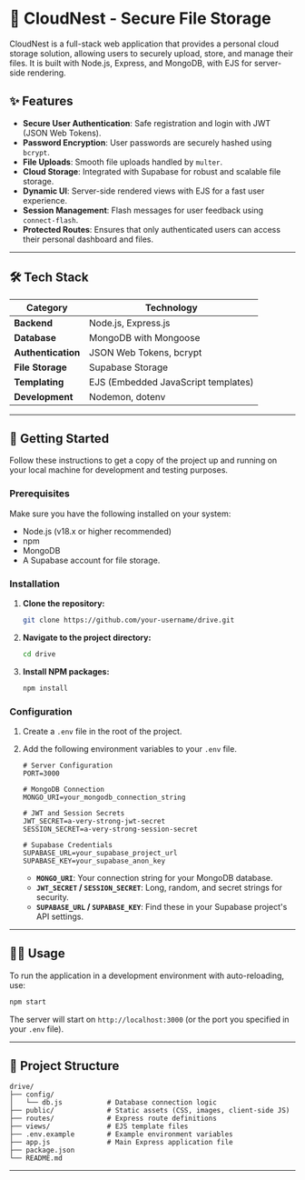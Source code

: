 # 📁 CloudNest - Secure File Storage

CloudNest is a full-stack web application that provides a personal cloud storage solution, allowing users to securely upload, store, and manage their files. It is built with Node.js, Express, and MongoDB, with EJS for server-side rendering.

## ✨ Features

- **Secure User Authentication**: Safe registration and login with JWT (JSON Web Tokens).
- **Password Encryption**: User passwords are securely hashed using `bcrypt`.
- **File Uploads**: Smooth file uploads handled by `multer`.
- **Cloud Storage**: Integrated with Supabase for robust and scalable file storage.
- **Dynamic UI**: Server-side rendered views with EJS for a fast user experience.
- **Session Management**: Flash messages for user feedback using `connect-flash`.
- **Protected Routes**: Ensures that only authenticated users can access their personal dashboard and files.

---

## 🛠️ Tech Stack

| Category          | Technology                                                                                             |
| ----------------- | ------------------------------------------------------------------------------------------------------ |
| **Backend**       | Node.js, Express.js                                    |
| **Database**      | MongoDB with Mongoose                             |
| **Authentication**| JSON Web Tokens, bcrypt                      |
| **File Storage**  | Supabase Storage                                                       |
| **Templating**    | EJS (Embedded JavaScript templates)                                                 |
| **Development**   | Nodemon, dotenv                          |

---

## 🚀 Getting Started

Follow these instructions to get a copy of the project up and running on your local machine for development and testing purposes.

### Prerequisites

Make sure you have the following installed on your system:
- Node.js (v18.x or higher recommended)
- npm
- MongoDB
- A Supabase account for file storage.

### Installation

1. **Clone the repository:**
   ```sh
   git clone https://github.com/your-username/drive.git
   ```

2. **Navigate to the project directory:**
   ```sh
   cd drive
   ```

3. **Install NPM packages:**
   ```sh
   npm install
   ```

### Configuration

1. Create a `.env` file in the root of the project.

2. Add the following environment variables to your `.env` file.
   ```env
   # Server Configuration
   PORT=3000

   # MongoDB Connection
   MONGO_URI=your_mongodb_connection_string

   # JWT and Session Secrets
   JWT_SECRET=a-very-strong-jwt-secret
   SESSION_SECRET=a-very-strong-session-secret

   # Supabase Credentials
   SUPABASE_URL=your_supabase_project_url
   SUPABASE_KEY=your_supabase_anon_key
   ```
   - **`MONGO_URI`**: Your connection string for your MongoDB database.
   - **`JWT_SECRET` / `SESSION_SECRET`**: Long, random, and secret strings for security.
   - **`SUPABASE_URL` / `SUPABASE_KEY`**: Find these in your Supabase project's API settings.

---

## 🏃‍♂️ Usage

To run the application in a development environment with auto-reloading, use:

```sh
npm start
```

The server will start on `http://localhost:3000` (or the port you specified in your `.env` file).

---

## 📂 Project Structure

```
drive/
├── config/
│   └── db.js           # Database connection logic
├── public/             # Static assets (CSS, images, client-side JS)
├── routes/             # Express route definitions
├── views/              # EJS template files
├── .env.example        # Example environment variables
├── app.js              # Main Express application file
├── package.json
└── README.md
```

---

